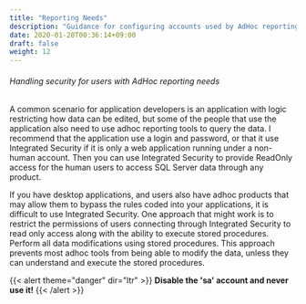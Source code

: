```yaml
---
title: "Reporting Needs"
description: "Guidance for configuring accounts used by AdHoc reporting tools."
date: 2020-01-28T00:36:14+09:00
draft: false
weight: 12
---
```


###### Handling security for users with AdHoc reporting needs

A common scenario for application developers is an application with logic restricting how data can be edited, but some of the people that use the application also need to use adhoc reporting tools to query the data.  I recommend that the application use a login and password, or that it use Integrated Security if it is only a web application running under a non-human account.  Then you can use Integrated Security to provide ReadOnly access for the human users to access SQL Server data through any product.  

If you have desktop applications, and users also have adhoc products that may allow them to bypass the rules coded into your applications, it is difficult to use Integrated Security.  One approach that might work is to restrict the permissions of users connecting through Integrated Security to read only access along with the ability to execute stored procedures.  Perform all data modifications using stored procedures.  This approach prevents most adhoc tools from being able to modify the data, unless they can understand and execute the stored procedures. 

{{< alert theme="danger" dir="ltr" >}} **Disable the 'sa' account and never use it!**
{{< /alert >}}